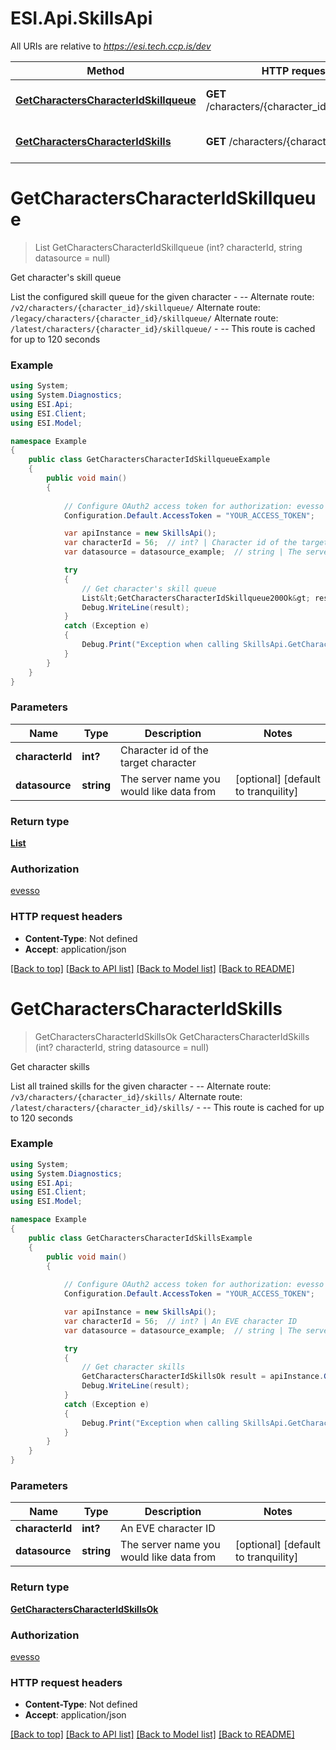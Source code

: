 # ESI.Api.SkillsApi

All URIs are relative to *https://esi.tech.ccp.is/dev*

Method | HTTP request | Description
------------- | ------------- | -------------
[**GetCharactersCharacterIdSkillqueue**](SkillsApi.md#getcharacterscharacteridskillqueue) | **GET** /characters/{character_id}/skillqueue/ | Get character&#39;s skill queue
[**GetCharactersCharacterIdSkills**](SkillsApi.md#getcharacterscharacteridskills) | **GET** /characters/{character_id}/skills/ | Get character skills


<a name="getcharacterscharacteridskillqueue"></a>
# **GetCharactersCharacterIdSkillqueue**
> List<GetCharactersCharacterIdSkillqueue200Ok> GetCharactersCharacterIdSkillqueue (int? characterId, string datasource = null)

Get character's skill queue

List the configured skill queue for the given character  - --  Alternate route: `/v2/characters/{character_id}/skillqueue/`  Alternate route: `/legacy/characters/{character_id}/skillqueue/`  Alternate route: `/latest/characters/{character_id}/skillqueue/`   - --  This route is cached for up to 120 seconds

### Example
```csharp
using System;
using System.Diagnostics;
using ESI.Api;
using ESI.Client;
using ESI.Model;

namespace Example
{
    public class GetCharactersCharacterIdSkillqueueExample
    {
        public void main()
        {
            
            // Configure OAuth2 access token for authorization: evesso
            Configuration.Default.AccessToken = "YOUR_ACCESS_TOKEN";

            var apiInstance = new SkillsApi();
            var characterId = 56;  // int? | Character id of the target character
            var datasource = datasource_example;  // string | The server name you would like data from (optional)  (default to tranquility)

            try
            {
                // Get character's skill queue
                List&lt;GetCharactersCharacterIdSkillqueue200Ok&gt; result = apiInstance.GetCharactersCharacterIdSkillqueue(characterId, datasource);
                Debug.WriteLine(result);
            }
            catch (Exception e)
            {
                Debug.Print("Exception when calling SkillsApi.GetCharactersCharacterIdSkillqueue: " + e.Message );
            }
        }
    }
}
```

### Parameters

Name | Type | Description  | Notes
------------- | ------------- | ------------- | -------------
 **characterId** | **int?**| Character id of the target character | 
 **datasource** | **string**| The server name you would like data from | [optional] [default to tranquility]

### Return type

[**List<GetCharactersCharacterIdSkillqueue200Ok>**](GetCharactersCharacterIdSkillqueue200Ok.md)

### Authorization

[evesso](../README.md#evesso)

### HTTP request headers

 - **Content-Type**: Not defined
 - **Accept**: application/json

[[Back to top]](#) [[Back to API list]](../README.md#documentation-for-api-endpoints) [[Back to Model list]](../README.md#documentation-for-models) [[Back to README]](../README.md)

<a name="getcharacterscharacteridskills"></a>
# **GetCharactersCharacterIdSkills**
> GetCharactersCharacterIdSkillsOk GetCharactersCharacterIdSkills (int? characterId, string datasource = null)

Get character skills

List all trained skills for the given character  - --  Alternate route: `/v3/characters/{character_id}/skills/`  Alternate route: `/latest/characters/{character_id}/skills/`   - --  This route is cached for up to 120 seconds

### Example
```csharp
using System;
using System.Diagnostics;
using ESI.Api;
using ESI.Client;
using ESI.Model;

namespace Example
{
    public class GetCharactersCharacterIdSkillsExample
    {
        public void main()
        {
            
            // Configure OAuth2 access token for authorization: evesso
            Configuration.Default.AccessToken = "YOUR_ACCESS_TOKEN";

            var apiInstance = new SkillsApi();
            var characterId = 56;  // int? | An EVE character ID
            var datasource = datasource_example;  // string | The server name you would like data from (optional)  (default to tranquility)

            try
            {
                // Get character skills
                GetCharactersCharacterIdSkillsOk result = apiInstance.GetCharactersCharacterIdSkills(characterId, datasource);
                Debug.WriteLine(result);
            }
            catch (Exception e)
            {
                Debug.Print("Exception when calling SkillsApi.GetCharactersCharacterIdSkills: " + e.Message );
            }
        }
    }
}
```

### Parameters

Name | Type | Description  | Notes
------------- | ------------- | ------------- | -------------
 **characterId** | **int?**| An EVE character ID | 
 **datasource** | **string**| The server name you would like data from | [optional] [default to tranquility]

### Return type

[**GetCharactersCharacterIdSkillsOk**](GetCharactersCharacterIdSkillsOk.md)

### Authorization

[evesso](../README.md#evesso)

### HTTP request headers

 - **Content-Type**: Not defined
 - **Accept**: application/json

[[Back to top]](#) [[Back to API list]](../README.md#documentation-for-api-endpoints) [[Back to Model list]](../README.md#documentation-for-models) [[Back to README]](../README.md)

